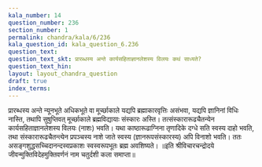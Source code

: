 ```yaml
---
kala_number: 14
question_number: 236
section_number: 1
permalink: chandra/kala/6/236
kala_question_id: kala_question_6.236
question_text: 
question_text_skt: प्रारब्धस्य अन्ते कार्यसहिताज्ञानलेशस्य विलयः कथं साध्यते?
question_text_hin: 
layout: layout_chandra_question
draft: true
index_terms:
---
```


<!-- skt-start -->
प्रारब्धस्य अन्ते न्यूनभूते अधिकभूते वा मूर्च्छाकाले यद्यपि ब्रह्माकारवृत्तिः असंभवा, यद्यपि ज्ञानिनां विधिः नास्ति, तथापि सुषुप्तिवत् मूर्च्छाकाले ब्रह्मविद्यायाः संस्कारः अस्ति। तत्संस्कारारूढचैतन्येन कार्यसहिताज्ञानलेशस्य विलयः (नाशः) भवति। 
यथा काष्ठारूढाग्निना तृणादिके दग्धे सति स्वस्य दाहो भवति, तथा संस्कारारूढचैतन्त्येन प्रपञ्चस्य नाशे जाते स्वस्य (ज्ञानरूपसंस्कारस्य) अपि विनाशो भवति। ततः असङ्गशुद्धसच्चिदानन्दस्वप्रकाशः स्वस्वरूपभूतः ब्रह्म अवशिष्यते।
॥इति श्रीविचारचन्द्रोदये जीवन्मुक्तिविदेहमुक्तिवर्णनं नाम चतुर्दशी कला समाप्ता॥
<!-- skt-end -->

<!-- eng-start -->
<!-- eng-end -->

